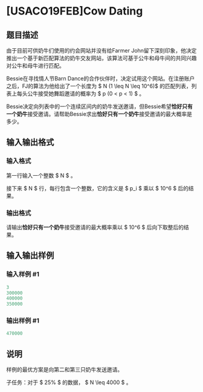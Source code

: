 # [USACO19FEB]Cow Dating

## 题目描述

由于目前可供奶牛们使用的约会网站并没有给Farmer John留下深刻印象，他决定推出一个基于新匹配算法的奶牛交友网站，该算法可基于公牛和母牛间的共同兴趣对公牛和母牛进行匹配。

Bessie在寻找情人节Barn Dance的合作伙伴时，决定试用这个网站。在注册账户之后，FJ的算法为他给出了一个长度为 $ N (1 \leq N \leq 10^6)$ 的匹配列表，列表上每头公牛接受她舞蹈邀请的概率为 $ p (0 < p < 1) $ 。

Bessie决定向列表中的一个连续区间内的奶牛发送邀请，但Bessie希望**恰好只有一个奶牛**接受邀请。请帮助Bessie求出**恰好只有一个奶牛**接受邀请的最大概率是多少。

## 输入输出格式

### 输入格式

第一行输入一个整数 $ N $ 。

接下来 $ N $ 行，每行包含一个整数，它的含义是 $ p_i $ 乘以 $ 10^6 $ 后的结果。

### 输出格式

请输出**恰好只有一个奶牛**接受邀请的最大概率乘以 $ 10^6 $ 后向下取整后的结果。

## 输入输出样例

### 输入样例 #1

```cpp
3
300000
400000
350000

```
### 输出样例 #1

```cpp
470000
```


## 说明

样例的最优方案是向第二和第三只奶牛发送邀请。

子任务：对于 $ 25\% $ 的数据， $ N \leq 4000 $ 。

